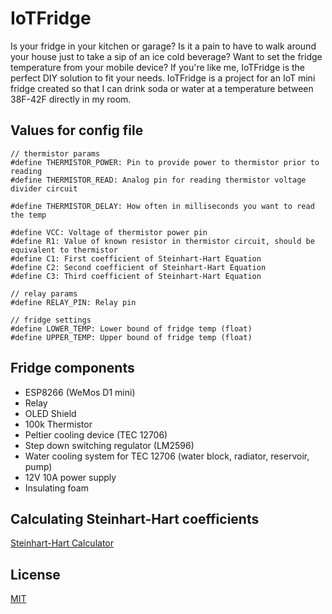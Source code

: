 # IoTFridge

Is your fridge in your kitchen or garage? Is it a pain to have to walk around your house just to take a sip of an ice cold beverage? Want to set the fridge temperature from your mobile device? If you're like me, IoTFridge is the perfect DIY solution to fit your needs. IoTFridge is a project for an IoT mini fridge created so that I can drink soda or water at a temperature between 38F-42F directly in my room.

## Values for config file
```
// thermistor params
#define THERMISTOR_POWER: Pin to provide power to thermistor prior to reading
#define THERMISTOR_READ: Analog pin for reading thermistor voltage divider circuit

#define THERMISTOR_DELAY: How often in milliseconds you want to read the temp

#define VCC: Voltage of thermistor power pin
#define R1: Value of known resistor in thermistor circuit, should be equivalent to thermistor
#define C1: First coefficient of Steinhart-Hart Equation
#define C2: Second coefficient of Steinhart-Hart Equation
#define C3: Third coefficient of Steinhart-Hart Equation

// relay params
#define RELAY_PIN: Relay pin

// fridge settings
#define LOWER_TEMP: Lower bound of fridge temp (float)
#define UPPER_TEMP: Upper bound of fridge temp (float)
```
## Fridge components
* ESP8266 (WeMos D1 mini)
* Relay
* OLED Shield
* 100k Thermistor
* Peltier cooling device (TEC 12706)
* Step down switching regulator (LM2596)
* Water cooling system for TEC 12706 (water block, radiator, reservoir, pump)
* 12V 10A power supply
* Insulating foam

## Calculating Steinhart-Hart coefficients
[Steinhart-Hart Calculator](https://rusefi.com/Steinhart-Hart.html)

## License
[MIT](https://choosealicense.com/licenses/mit/)